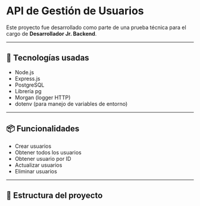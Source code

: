 # API de Gestión de Usuarios

Este proyecto fue desarrollado como parte de una prueba técnica para el cargo de **Desarrollador Jr. Backend**.

---

## 🚀 Tecnologías usadas

- Node.js
- Express.js
- PostgreSQL
- Librería pg
- Morgan (logger HTTP)
- dotenv (para manejo de variables de entorno)

---

## 📦 Funcionalidades

- Crear usuarios
- Obtener todos los usuarios
- Obtener usuario por ID
- Actualizar usuarios
- Eliminar usuarios

---

## 📁 Estructura del proyecto

